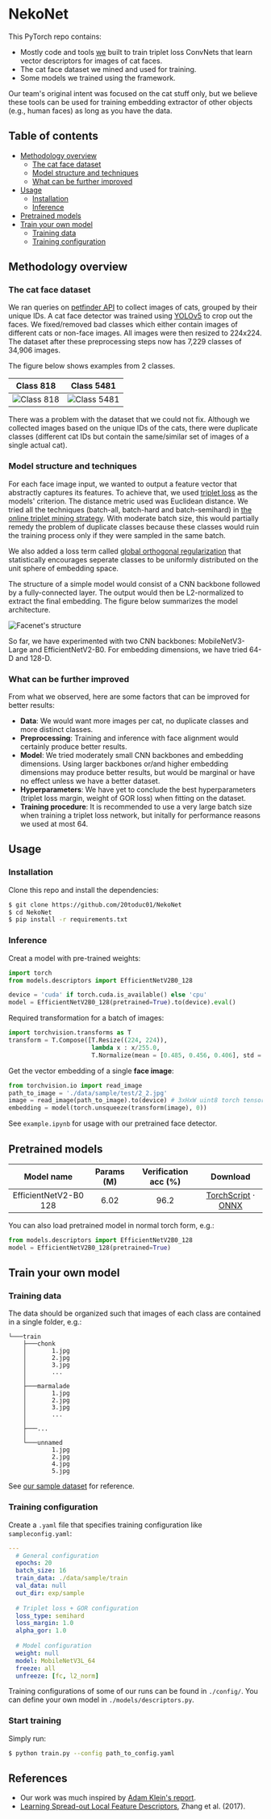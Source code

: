# NekoNet

This PyTorch repo contains:
- Mostly code and tools [we](https://github.com/L-E-G-s) built to train triplet loss ConvNets that learn vector descriptors for images of cat faces. 
- The cat face dataset we mined and used for training.
- Some models we trained using the framework.

Our team's original intent was focused on the cat stuff only, but we believe these tools can be used for training embedding extractor of other objects (e.g., human faces) as long as you have the data.

## Table of contents
- [Methodology overview](#methodology-overview)
  * [The cat face dataset](#the-cat-face-dataset)
  * [Model structure and techniques](#model-structure-and-techniques)
  * [What can be further improved](#what-can-be-further-improved)
- [Usage](#usage)
  * [Installation](#installation)
  * [Inference](#inference)
- [Pretrained models](#pretrained-models)
- [Train your own model](#train-your-own-model)
  * [Training data](#training-data)
  * [Training configuration](#training-configuration)

## Methodology overview
### The cat face dataset
We ran queries on [petfinder API](https://www.petfinder.com/developers/v2/docs/) to collect images of cats, grouped by their unique IDs. A cat face detector was trained using [YOLOv5](https://github.com/ultralytics/yolov5) to crop out the faces. We fixed/removed bad classes which either contain images of different cats or non-face images. All images were then resized to 224x224. The dataset after these preprocessing steps now has 7,229 classes of 34,906 images.

The figure below shows examples from 2 classes.

Class 818   | Class 5481
------------|------------
![Class 818](./_static/cat_818.jpg)|![Class 5481](./_static/cat_5481.jpg)

There was a problem with the dataset that we could not fix. Although we collected images based on the unique IDs of the cats, there were duplicate classes (different cat IDs but contain the same/similar set of images of a single actual cat).

### Model structure and techniques
For each face image input, we wanted to output a feature vector that abstractly captures its features. To achieve that, we used [triplet loss](https://arxiv.org/abs/1503.03832) as the models' criterion. The distance metric used was Euclidean distance. We tried all the techniques (batch-all, batch-hard and batch-semihard) in [the online triplet mining strategy](https://omoindrot.github.io/triplet-loss). With moderate batch size, this would partially remedy the problem of duplicate classes because these classes would ruin the training process only if they were sampled in the same batch.

We also added a loss term called [global orthogonal regularization](https://arxiv.org/abs/1708.06320) that statistically encourages seperate classes to be uniformly distributed on the unit sphere of embedding space.

The structure of a simple model would consist of a CNN backbone followed by a fully-connected layer. The output would then be L2-normalized to extract the final embedding. The figure below summarizes the model architecture.

![Facenet's structure](./_static/structure.png)

So far, we have experimented with two CNN backbones: MobileNetV3-Large and EfficientNetV2-B0. For embedding dimensions, we have tried 64-D and 128-D.

### What can be further improved
From what we observed, here are some factors that can be improved for better results:
- **Data**: We would want more images per cat, no duplicate classes and more distinct classes.
- **Preprocessing**: Training and inference with face alignment would certainly produce better results.
- **Model**: We tried moderately small CNN backbones and embedding dimensions. Using larger backbones or/and higher embedding dimensions may produce better results, but would be marginal or have no effect unless we have a better dataset.
- **Hyperparameters**: We have yet to conclude the best hyperparameters (triplet loss margin, weight of GOR loss) when fitting on the dataset.
- **Training procedure**: It is recommended to use a very large batch size when training a triplet loss network, but initally for performance reasons we used at most 64.

## Usage
### Installation
Clone this repo and install the dependencies:
```bash
$ git clone https://github.com/20toduc01/NekoNet
$ cd NekoNet
$ pip install -r requirements.txt
```

### Inference
Creat a model with pre-trained weights:
```py
import torch
from models.descriptors import EfficientNetV2B0_128

device = 'cuda' if torch.cuda.is_available() else 'cpu'
model = EfficientNetV2B0_128(pretrained=True).to(device).eval()
```
Required transformation for a batch of images:
```py
import torchvision.transforms as T
transform = T.Compose([T.Resize((224, 224)),
                       lambda x : x/255.0,
                       T.Normalize(mean = [0.485, 0.456, 0.406], std = [0.229, 0.224, 0.225])])
```
Get the vector embedding of a single **face image**:
```py
from torchvision.io import read_image
path_to_image = './data/sample/test/2_2.jpg'
image = read_image(path_to_image).to(device) # 3xHxW uint8 torch tensor
embedding = model(torch.unsqueeze(transform(image), 0))
```
See `example.ipynb` for usage with our pretrained face detector.
## Pretrained models
|       Model name      | Params (M) | Verification acc (%) | Download |
|:---------------------:|:----------:|:--------------------:|:--------:|
| EfficientNetV2-B0 128 |      6.02     |         96.2         |         [TorchScript](https://github.com/20toduc01/NekoNet/releases/download/v1.1/effnetv2_b0_128.torchscript.pt) · [ONNX](https://github.com/20toduc01/NekoNet/releases/download/v1.1/effnetv2_b0_128.onnx)            |


You can also load pretrained model in normal torch form, e.g.:
```py
from models.descriptors import EfficientNetV2B0_128
model = EfficientNetV2B0_128(pretrained=True)
```

## Train your own model
### Training data
The data should be organized such that images of each class are contained in a single folder, e.g.:
```
└───train
    ├───chonk
    │       1.jpg
    │       2.jpg
    │       3.jpg
    │       ...
    │
    ├───marmalade
    │       1.jpg
    │       2.jpg
    │       3.jpg
    │       ...
    │
    ├───...
    │
    └───unnamed
            1.jpg
            2.jpg
            4.jpg
            5.jpg
```

See [our sample dataset](./data/sample/train) for reference.

### Training configuration
Create a `.yaml` file that specifies training configuration like `sampleconfig.yaml`:
```yaml
---
  # General configuration
  epochs: 20
  batch_size: 16
  train_data: ./data/sample/train
  val_data: null
  out_dir: exp/sample
  
  # Triplet loss + GOR configuration
  loss_type: semihard
  loss_margin: 1.0
  alpha_gor: 1.0
  
  # Model configuration
  weight: null
  model: MobileNetV3L_64
  freeze: all
  unfreeze: [fc, l2_norm]
```
Training configurations of some of our runs can be found in `./config/`. You can define your own model in `./models/descriptors.py`.

### Start training
Simply run:
```bash
$ python train.py --config path_to_config.yaml
```

## References
- Our work was much inspired by [Adam Klein's report](http://cs230.stanford.edu/projects_fall_2019/reports/26251543.pdf).
- [Learning Spread-out Local Feature Descriptors](https://arxiv.org/abs/1708.06320), Zhang et al. (2017).